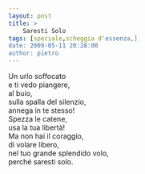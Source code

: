 ```yaml
---
layout: post
title: >
    Saresti Solo
tags: [speciale,scheggia d'essenza,]
date: 2009-05-11 20:28:00
author: pietro
---
```

Un urlo soffocato<br/>e ti vedo piangere,<br/>al buio,<br/>sulla spalla del silenzio,<br/>annega in te stesso!<br/>Spezza le catene,<br/>usa la tua libertà!<br/>Ma non hai il coraggio,<br/>di volare libero,<br/>nel tuo grande splendido volo,<br/>perché saresti solo.
